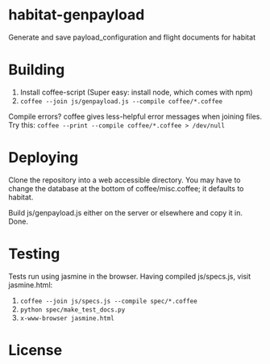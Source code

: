 habitat-genpayload
==================

Generate and save payload_configuration and flight documents for habitat

Building
========

 1) Install coffee-script (Super easy: install node, which comes with npm)
 2) ```coffee --join js/genpayload.js --compile coffee/*.coffee```

Compile errors? coffee gives less-helpful error messages when joining files.
Try this: ```coffee --print --compile coffee/*.coffee > /dev/null```

Deploying
=========

Clone the repository into a web accessible directory. You may have to change
the database at the bottom of coffee/misc.coffee; it defaults to habitat.

Build js/genpayload.js either on the server or elsewhere and copy it in. Done.

Testing
=======

Tests run using jasmine in the browser. Having compiled js/specs.js, visit
jasmine.html:

 1) ```coffee --join js/specs.js --compile spec/*.coffee```
 2) ```python spec/make_test_docs.py```
 3) ```x-www-browser jasmine.html```

License
=======


